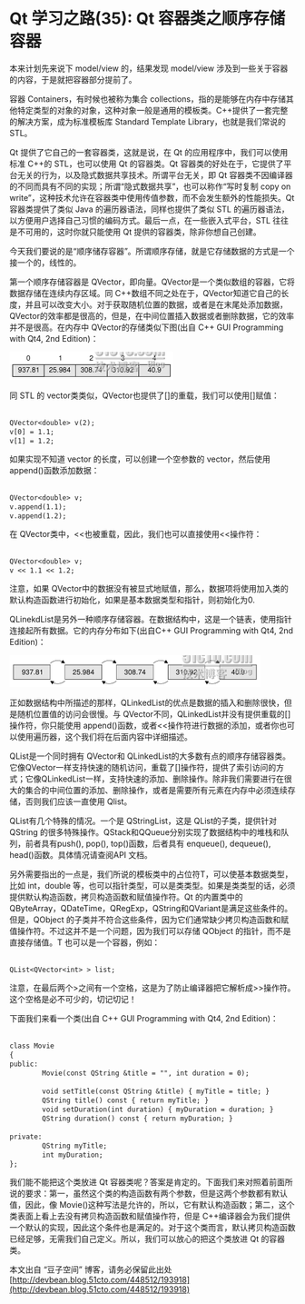 # Qt 学习之路(35): Qt 容器类之顺序存储容器

本来计划先来说下 model/view 的，结果发现 model/view 涉及到一些关于容器的内容，于是就把容器部分提前了。
 
容器 Containers，有时候也被称为集合 collections，指的是能够在内存中存储其他特定类型的对象的对象，这种对象一般是通用的模板类。C++提供了一套完整的解决方案，成为标准模板库 Standard Template Library，也就是我们常说的 STL。
 
Qt 提供了它自己的一套容器类，这就是说，在 Qt 的应用程序中，我们可以使用标准 C++的 STL，也可以使用 Qt 的容器类。Qt 容器类的好处在于，它提供了平台无关的行为，以及隐式数据共享技术。所谓平台无关，即 Qt 容器类不因编译器的不同而具有不同的实现；所谓“隐式数据共享”，也可以称作“写时复制 copy on write”，这种技术允许在容器类中使用传值参数，而不会发生额外的性能损失。Qt 容器类提供了类似 Java 的遍历器语法，同样也提供了类似 STL 的遍历器语法，以方便用户选择自己习惯的编码方式。最后一点，在一些嵌入式平台，STL 往往是不可用的，这时你就只能使用 Qt 提供的容器类，除非你想自己创建。
 
今天我们要说的是“顺序储存容器”。所谓顺序存储，就是它存储数据的方式是一个接一个的，线性的。
 
第一个顺序存储容器是 QVector<T>，即向量。QVector<T>是一个类似数组的容器，它将数据存储在连续内存区域。同 C++数组不同之处在于，QVector<T>知道它自己的长度，并且可以改变大小。对于获取随机位置的数据，或者是在末尾处添加数据，QVector<T>的效率都是很高的，但是，在中间位置插入数据或者删除数据，它的效率并不是很高。在内存中 QVector<T>的存储类似下图(出自 C++ GUI Programming with Qt4, 2nd Edition)：

![](images/60.png)

同 STL 的 vector<T>类类似，QVector<T>也提供了[]的重载，我们可以使用[]赋值：

```

QVector<double> v(2); 
v[0] = 1.1; 
v[1] = 1.2;
```
 
如果实现不知道 vector 的长度，可以创建一个空参数的 vector，然后使用 append()函数添加数据：
 
```

QVector<double> v; 
v.append(1.1); 
v.append(1.2);
```

在 QVector<T>类中，<<也被重载，因此，我们也可以直接使用<<操作符：

```
 
QVector<double> v; 
v << 1.1 << 1.2; 
```

注意，如果 QVector<T>中的数据没有被显式地赋值，那么，数据项将使用加入类的默认构造函数进行初始化，如果是基本数据类型和指针，则初始化为0.
 
QLinekdList<T>是另外一种顺序存储容器。在数据结构中，这是一个链表，使用指针连接起所有数据。它的内存分布如下(出自C++ GUI Programming with Qt4, 2nd Edition)：

![](images/61.png)

正如数据结构中所描述的那样，QLinkedList<T>的优点是数据的插入和删除很快，但是随机位置值的访问会很慢。与 QVector<T>不同，QLinkedList<T>并没有提供重载的[]操作符，你只能使用 append()函数，或者<<操作符进行数据的添加，或者你也可以使用遍历器，这个我们将在后面内容中详细描述。
 
QList<T>是一个同时拥有 QVector<T>和 QLinkedList<T>的大多数有点的顺序存储容器类。它像QVector<T>一样支持快速的随机访问，重载了[]操作符，提供了索引访问的方式；它像QLinkedList<T>一样，支持快速的添加、删除操作。除非我们需要进行在很大的集合的中间位置的添加、删除操作，或者是需要所有元素在内存中必须连续存储，否则我们应该一直使用 Qlist<T>。
 
QList<T>有几个特殊的情况。一个是 QStringList，这是 QList<QString>的子类，提供针对QString 的很多特殊操作。QStack<T>和QQueue<T>分别实现了数据结构中的堆栈和队列，前者具有push(), pop(), top()函数，后者具有 enqueue(), dequeue(), head()函数。具体情况请查阅API 文档。
 
另外需要指出的一点是，我们所说的模板类中的占位符T，可以使基本数据类型，比如 int，double 等，也可以指针类型，可以是类类型。如果是类类型的话，必须提供默认构造函数，拷贝构造函数和赋值操作符。Qt 的内置类中的 QByteArray，QDateTime，QRegExp，QString和QVariant是满足这些条件的。但是，QObject 的子类并不符合这些条件，因为它们通常缺少拷贝构造函数和赋值操作符。不过这并不是一个问题，因为我们可以存储 QObject 的指针，而不是直接存储值。T 也可以是一个容器，例如：

```

QList<QVector<int> > list;
```

注意，在最后两个>之间有一个空格，这是为了防止编译器把它解析成>>操作符。这个空格是必不可少的，切记切记！
 
下面我们来看一个类(出自 C++ GUI Programming with Qt4, 2nd Edition)：

```

class Movie 
{ 
public: 
        Movie(const QString &title = "", int duration = 0); 
 
        void setTitle(const QString &title) { myTitle = title; } 
        QString title() const { return myTitle; } 
        void setDuration(int duration) { myDuration = duration; } 
        QString duration() const { return myDuration; } 
 
private: 
        QString myTitle; 
        int myDuration; 
};
```

我们能不能把这个类放进 Qt 容器类呢？答案是肯定的。下面我们来对照着前面所说的要求：第一，虽然这个类的构造函数有两个参数，但是这两个参数都有默认值，因此，像 Movie()这种写法是允许的，所以，它有默认构造函数；第二，这个类表面上看上去没有拷贝构造函数和赋值操作符，但是 C++编译器会为我们提供一个默认的实现，因此这个条件也是满足的。对于这个类而言，默认拷贝构造函数已经足够，无需我们自己定义。所以，我们可以放心的把这个类放进 Qt 的容器类。

本文出自 “豆子空间” 博客，请务必保留此出处 [http://devbean.blog.51cto.com/448512/193918](http://devbean.blog.51cto.com/448512/193918)